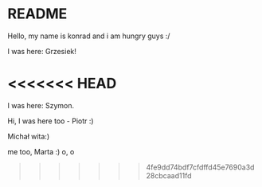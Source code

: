 # README


Hello, my name is konrad and i am hungry guys :/

I was here: Grzesiek!

<<<<<<< HEAD
=======
I was here: Szymon.

Hi, I was here too - Piotr :)

Michał wita:)

me too, Marta :) o, o 
>>>>>>> 4fe9dd74bdf7cfdffd45e7690a3d28cbcaad11fd

